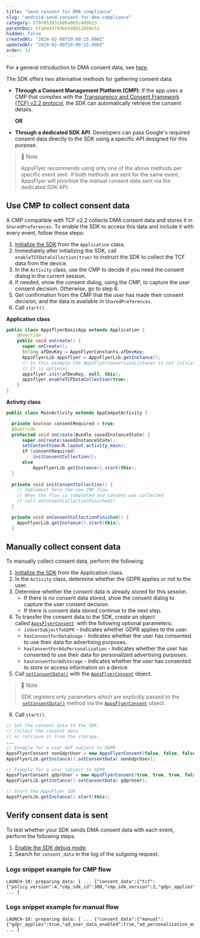 ```yaml
---
title: "Send consent for DMA compliance"
slug: "android-send-consent-for-dma-compliance"
category: 5f9705393c689a065c409b23
parentDoc: 5fa0443749be540011850e51
hidden: false
createdAt: "2024-02-08T19:00:15.000Z"
updatedAt: "2024-02-08T19:00:15.000Z"
order: 13
---
```


For a general introduction to DMA consent data, see [here](https://dev.appsflyer.com/hc/docs/send-consent-for-dma-compliance).

The SDK offers two alternative methods for gathering consent data:

- **Through a Consent Management Platform (CMP)**: If the app uses a CMP that complies with the [Transparency and Consent Framework (TCF) v2.2 protocol](https://iabeurope.eu/tcf-supporting-resources/), the SDK can automatically retrieve the consent details. 

    **OR**

- **Through a dedicated SDK API**: Developers can pass Google's required consent data directly to the SDK using a specific API designed for this purpose.
  
> 📘 Note
> 
> AppsFlyer recommends using only one of the above methods per specific event sent. If both methods are sent for the same event, AppsFlyer will prioritize the manual consent data sent via the dedicated SDK API.

## Use CMP to collect consent data

A CMP compatible with TCF v2.2 collects DMA consent data and stores it in `SharedPreferences`. To enable the SDK to access this data and include it with every event, follow these steps:

1. [Initialize the SDK](https://dev.appsflyer.com/hc/docs/android-sdk-reference-appsflyerlib#init) from the `Application` class. 
2. Immediately after initializing the SDK, call `enableTCFDataCollection(true)`  to instruct the SDK to collect the TCF data from the device. 
3. In the `Activity` class, use the CMP to decide if you need the consent dialog in the current session. 
4. If needed, show the consent dialog, using the CMP,  to capture the user consent decision. Otherwise, go to step 6. 
5. Get confirmation from the CMP that the user has made their consent decision, and the data is available in `SharedPreferences`. 
6. Call `start()`.

**Application class**

```java
public class AppsflyerBasicApp extends Application {
    @Override
    public void onCreate() {
      super.onCreate();
      String afDevKey = AppsFlyerConstants.afDevKey;
      AppsFlyerLib appsflyer = AppsFlyerLib.getInstance();  
      // In this example the AppsFlyerConversionListener is not initialized.
      // It is optional
      appsflyer.init(afDevKey, null, this);
      appsflyer.enableTCFDataCollection(true);
    }
}	
```

**Activity class**

```java
public class MainActivity extends AppCompatActivity {

  private boolean consentRequired = true;
  @Override
  protected void onCreate(Bundle savedInstanceState) {
      super.onCreate(savedInstanceState);
      setContentView(R.layout.activity_main);
      if (consentRequired)
          initConsentCollection();
      else
          AppsFlyerLib.getInstance().start(this);
  }
  
  private void initConsentCollection() {
    // Implement here the you CMP flow
    // When the flow is completed and consent was collected 
    // call onConsentCollectionFinished()
  }

  private void onConsentCollectionFinished() {
    AppsFlyerLib.getInstance().start(this);
  }
```

## Manually collect consent data

To manually collect consent data, perform the following:

1. [Initialize the SDK](https://dev.appsflyer.com/hc/docs/android-sdk-reference-appsflyerlib#init) from the Application class.
2. In the `Activity` class, determine whether the GDPR applies or not to the user.
3. Determine whether the consent data is already stored for this session.
    - If there is no consent data stored, show the consent dialog to capture the user consent decision.
    - If there is consent data stored continue to the next step.
4. To transfer the consent data to the SDK, create an object called [`AppsFlyerConsent`](https://dev.appsflyer.com/hc/docs/android-sdk-reference-appsflyerconsent)  with the following optional parameters:
    - `isUserSubjectToGDPR` - Indicates whether GDPR applies to the user.
    - `hasConsentForDataUsage` - Indicates whether the user has consented to use their data for advertising purposes.
    - `hasConsentForAdsPersonalization` - Indicates whether the user has consented to use their data for personalized advertising purposes.
    - `hasConsentForAdStorage` - indicates whether the user has consented to store or access information on a device.   
5. Call [`setConsentData()`](https://dev.appsflyer.com/hc/docs/android-sdk-reference-appsflyerlib#setconsentdata) with the [`AppsFlyerConsent`](https://dev.appsflyer.com/hc/docs/android-sdk-reference-appsflyerconsent) object. 

> 📘 Note
>   
> SDK registers only parameters which are explicitly passed to the  [`setConsentData()`](https://dev.appsflyer.com/hc/docs/android-sdk-reference-appsflyerlib#setconsentdata) method via the [`AppsFlyerConsent`](https://dev.appsflyer.com/hc/docs/android-sdk-reference-appsflyerconsent) object.
  
6. Call `start()`.

```java
// Set the consent data to the SDK:
// Collect the consent data
// or retrieve it from the storage
...
// Example for a user NOT subject to GDPR
AppsFlyerConsent nonGdprUser = new AppsFlyerConsent(false, false, false, false);
AppsFlyerLib.getInstance().setConsentData( nonGdprUser);

// Example for a user subject to GDPR
AppsFlyerConsent gdprUser = new AppsFlyerConsent(true, true, true, false);
AppsFlyerLib.getInstance().setConsentData( gdprUser);

// Start the AppsFlyer SDK
AppsFlyerLib.getInstance().start(this);
```

## Verify consent data is sent

To test whether your SDK sends DMA consent data with each event, perform the following steps:

1. [Enable the SDK debug mode](https://dev.appsflyer.com/hc/docs/integrate-android-sdk#enabling-debug-mode).
2. Search for `consent_data` in the log of the outgoing request.

### Logs snippet example for CMP flow

```
LAUNCH-10: preparing data: { ... {"consent_data":{"tcf":{"policy_version":4,"cmp_sdk_id":300,"cmp_sdk_version":2,"gdpr_applies":1,"tcstring":"XXXXXXXX"}}} ... }
```

### Logs snippet example for manual flow

```
LAUNCH-10: preparing data: { ... {"consent_data":{"manual":{"gdpr_applies":true,"ad_user_data_enabled":true,"ad_personalization_enabled":true}}} ... }
```